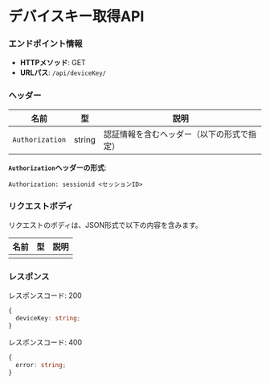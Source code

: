 # デバイスキー取得API

### エンドポイント情報

- **HTTPメソッド**: GET
- **URLパス**: `/api/deviceKey/`

### ヘッダー

| 名前            | 型     | 説明                                       |
| --------------- | ------ | ------------------------------------------ |
| `Authorization` | string | 認証情報を含むヘッダー（以下の形式で指定） |

**`Authorization`ヘッダーの形式**:

```
Authorization: sessionid <セッションID>
```

### リクエストボディ

リクエストのボディは、JSON形式で以下の内容を含みます。

| 名前 | 型 | 説明 |
| ---- | -- | ---- |
|      |    |      |

### レスポンス

レスポンスコード: 200

```ts
{
  deviceKey: string;
}
```

レスポンスコード: 400

```ts
{
  error: string;
}
```
